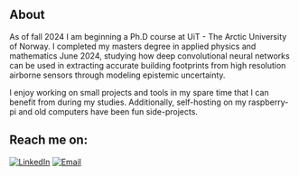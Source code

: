 ## About

As of fall 2024 I am beginning a Ph.D course at UiT - The Arctic University of Norway. I completed my masters degree in applied physics and mathematics June 2024, studying how deep convolutional neural networks can be used in extracting accurate building footprints from high resolution airborne sensors through modeling epistemic uncertainty.

I enjoy working on small projects and tools in my spare time that I can benefit from during my studies. Additionally, self-hosting on my raspberry-pi and old computers have been fun side-projects.

## Reach me on:

[![LinkedIn](https://img.shields.io/badge/linkedin-%230077B5.svg?style=for-the-badge&logo=linkedin&logoColor=white)](https://www.linkedin.com/in/christian-salomonsen-932923207?lipi=urn%3Ali%3Apage%3Ad_flagship3_profile_view_base_contact_details%3BnIhrVYiaS2ecyY1KrER6oQ%3D%3D)
[![Email](https://img.shields.io/badge/Email-csa047%40uit.no-234518f?color=%234518f5&logo=gmail&logoColor=%23403d3d&style=for-the-badge)](mailto:csa047@uit.no)
